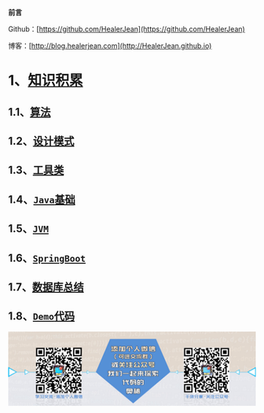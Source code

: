 **前言**     

 Github：[https://github.com/HealerJean](https://github.com/HealerJean)         

 博客：[http://blog.healerjean.com](http://HealerJean.github.io)          





# 1、[知识积累](https://github.com/HealerJean/HealerJean.github.io/tree/master/_posts)

## 1.1、[算法]([https://github.com/HealerJean/HealerJean.github.io/tree/master/_posts/13_%E7%AE%97%E6%B3%95](https://github.com/HealerJean/HealerJean.github.io/tree/master/_posts/13_算法))

## 1.2、[设计模式]([https://github.com/HealerJean/HealerJean.github.io/tree/master/_posts/1_%E8%AE%BE%E8%AE%A1%E6%A8%A1%E5%BC%8F](https://github.com/HealerJean/HealerJean.github.io/tree/master/_posts/1_设计模式))

## 1.3、[工具类]([https://github.com/HealerJean/HealerJean.github.io/tree/master/_posts/3_%E5%B7%A5%E5%85%B7%E7%B1%BB](https://github.com/HealerJean/HealerJean.github.io/tree/master/_posts/3_工具类))

## 1.4、[`Java`基础](https://github.com/HealerJean/HealerJean.github.io/tree/master/_posts/6_Java)

## 1.5、[`JVM`](https://github.com/HealerJean/HealerJean.github.io/tree/master/_posts/8_Jvm)

## 1.6、[`SpringBoot`](https://github.com/HealerJean/HealerJean.github.io/tree/master/_posts/7_SpringBoot)

## 1.7、[数据库总结]([https://github.com/HealerJean/HealerJean.github.io/tree/master/_posts/12_%E6%95%B0%E6%8D%AE%E5%BA%93%E7%9B%B8%E5%85%B3](https://github.com/HealerJean/HealerJean.github.io/tree/master/_posts/12_数据库相关))

## 1.8、[`Demo`代码]([https://github.com/HealerJean/HealerJean.github.io/tree/master/_posts/4_Demo%E4%BB%A3%E7%A0%81](https://github.com/HealerJean/HealerJean.github.io/tree/master/_posts/4_Demo代码))





![ContactAuthor](https://raw.githubusercontent.com/HealerJean/HealerJean.github.io/master/assets/img/artical_bottom.jpg)

